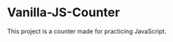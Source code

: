 # Vanilla-JS-Counter
This project is a counter made for practicing JavaScript.

<a href="https://emanet.github.io/Vanilla-JS-Counter/">
  <img
    src="![counter](https://user-images.githubusercontent.com/44415149/133606323-4b49d5ee-fb1d-4164-9a0e-1defb8d3a35b.png)"
    alt=""
/></a>
